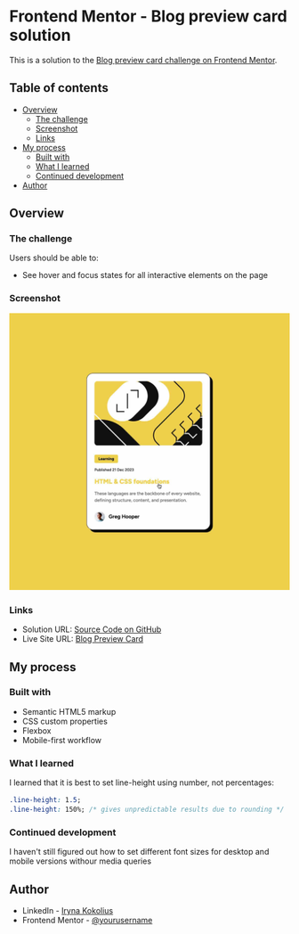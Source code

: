 # Frontend Mentor - Blog preview card solution

This is a solution to the [Blog preview card challenge on Frontend Mentor](https://www.frontendmentor.io/challenges/blog-preview-card-ckPaj01IcS).

## Table of contents

- [Overview](#overview)
  - [The challenge](#the-challenge)
  - [Screenshot](#screenshot)
  - [Links](#links)
- [My process](#my-process)
  - [Built with](#built-with)
  - [What I learned](#what-i-learned)
  - [Continued development](#continued-development)
- [Author](#author)

## Overview

### The challenge

Users should be able to:

- See hover and focus states for all interactive elements on the page

### Screenshot

![Desktop on Hover](./screenshot.jpg)

### Links

- Solution URL: [Source Code on GitHub](https://github.com/ikokolius/blog-preview-card)
- Live Site URL: [Blog Preview Card](https://ikokolius.github.io/blog-preview-card)

## My process

### Built with

- Semantic HTML5 markup
- CSS custom properties
- Flexbox
- Mobile-first workflow

### What I learned

I learned that it is best to set line-height using number, not percentages:

```css
.line-height: 1.5;
.line-height: 150%; /* gives unpredictable results due to rounding */
```

### Continued development

I haven't still figured out how to set different font sizes for desktop and mobile versions withour media queries

## Author

- LinkedIn - [Iryna Kokolius](https://linkedin.com/in/iryna-kokolius)
- Frontend Mentor - [@yourusername](https://www.frontendmentor.io/profile/ikokolius)
